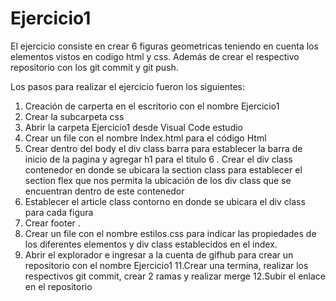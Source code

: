 # Ejercicio1

El ejercicio consiste en crear  6 figuras geometricas teniendo en cuenta los elementos vistos en codigo html y css. Además de crear el respectivo repositorio con los git commit y git  push.

Los pasos para realizar el ejercicio fueron los siguientes:
1. Creación de carperta en el escritorio con  el nombre Ejercicio1
2. Crear la subcarpeta css
3. Abrir la carpeta Ejercicio1 desde Visual Code estudio
4. Crear un file con el nombre Index.html para el código Html
5. Crear dentro del body el div class barra para establecer la barra de inicio de la pagina y agregar h1 para el titulo
6 . Crear el div class contenedor en donde se ubicara la section  class para establecer el section flex que nos permita la ubicación de los div class que se encuentran dentro de este contenedor
7. Establecer el article class contorno  en donde se ubicara el div class  para cada figura
8. Crear footer .
9. Crear un file con el nombre estilos.css para indicar las propiedades de los diferentes elementos y div class establecidos en el index.
10. Abrir el explorador e ingresar a  la cuenta de gifhub  para crear un repositorio con el nombre  Ejercicio1
11.Crear una termina, realizar los respectivos git commit, crear 2 ramas y realizar merge
12.Subir el enlace en el repositorio
